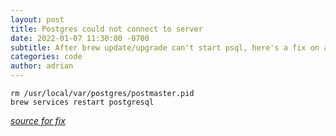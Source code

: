 ```yaml
---
layout: post
title: Postgres could not connect to server
date: 2022-01-07 11:30:00 -0700
subtitle: After brew update/upgrade can't start psql, here's a fix on a mac
categories: code
author: adrian
---
```


```
rm /usr/local/var/postgres/postmaster.pid
brew services restart postgresql
```

_[source for fix](https://stackoverflow.com/questions/13410686/postgres-could-not-connect-to-server)_
